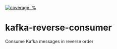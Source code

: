 [![coverage: %](https://img.shields.io/badge/coverage--)](https://github.com/TRAdEWORKS/kafka-reverse-consumer/actions/runs/__run_3)

# kafka-reverse-consumer
Consume Kafka messages in reverse order
